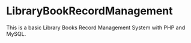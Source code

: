 # LibraryBookRecordManagement
This is a basic Library Books Record Management System with PHP and MySQL. 
